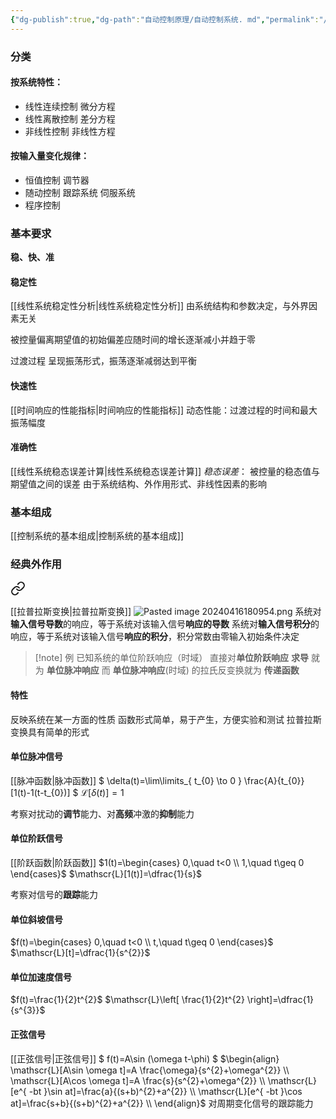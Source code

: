 ```yaml
---
{"dg-publish":true,"dg-path":"自动控制原理/自动控制系统. md","permalink":"/自动控制原理/自动控制系统/","dgPassFrontmatter":true,"noteIcon":"","created":"2024-04-16T13:01:27.309+08:00","updated":"2024-05-11T18:29:41.817+08:00"}
---
```


### 分类
#### 按系统特性：
- 线性连续控制
	微分方程
- 线性离散控制
	差分方程
- 非线性控制
	非线性方程
#### 按输入量变化规律：
- 恒值控制
	调节器
- 随动控制
	跟踪系统
	伺服系统
- 程序控制

### 基本要求
**稳、快、准**
#### 稳定性
[[线性系统稳定性分析\|线性系统稳定性分析]]
由系统结构和参数决定，与外界因素无关

被控量偏离期望值的初始偏差应随时间的增长逐渐减小并趋于零

过渡过程
呈现振荡形式，振荡逐渐减弱达到平衡

#### 快速性
[[时间响应的性能指标\|时间响应的性能指标]]
动态性能：过渡过程的时间和最大振荡幅度

#### 准确性
[[线性系统稳态误差计算\|线性系统稳态误差计算]]
*稳态误差*：
被控量的稳态值与期望值之间的误差
由于系统结构、外作用形式、非线性因素的影响
### 基本组成
[[控制系统的基本组成\|控制系统的基本组成]]
### 经典外作用

<div class="transclusion internal-embed is-loaded"><a class="markdown-embed-link" href="//" aria-label="Open link"><svg xmlns="http://www.w3.org/2000/svg" width="24" height="24" viewBox="0 0 24 24" fill="none" stroke="currentColor" stroke-width="2" stroke-linecap="round" stroke-linejoin="round" class="svg-icon lucide-link"><path d="M10 13a5 5 0 0 0 7.54.54l3-3a5 5 0 0 0-7.07-7.07l-1.72 1.71"></path><path d="M14 11a5 5 0 0 0-7.54-.54l-3 3a5 5 0 0 0 7.07 7.07l1.71-1.71"></path></svg></a><div class="markdown-embed">




[[拉普拉斯变换\|拉普拉斯变换]]
![Pasted image 20240416180954.png](/img/user/%E5%8A%9F%E8%83%BD%E6%80%A7%E6%96%87%E4%BB%B6%E5%A4%B9/%E8%BD%BD%E5%85%A5%E7%9A%84%E5%AA%92%E4%BD%93%E8%B5%84%E6%BA%90/Pasted%20image%2020240416180954.png)
系统对**输入信号导数**的响应，等于系统对该输入信号**响应的导数**
系统对**输入信号积分**的响应，等于系统对该输入信号**响应的积分**，积分常数由零输入初始条件决定

>[!note] 例
>已知系统的单位阶跃响应（时域）
>直接对**单位阶跃响应** **求导** 就为 **单位脉冲响应**
>而 **单位脉冲响应**(时域) 的拉氏反变换就为 **传递函数**
#### 特性
反映系统在某一方面的性质
函数形式简单，易于产生，方便实验和测试
拉普拉斯变换具有简单的形式
#### 单位脉冲信号
[[脉冲函数\|脉冲函数]]
$
\delta(t)=\lim\limits_{ t_{0} \to 0 } \frac{A}{t_{0}}[1(t)-1(t-t_{0})]
$
$\mathscr{L}[\delta(t)]=1$

考察对扰动的**调节**能力、对**高频**冲激的**抑制**能力
#### 单位阶跃信号
 [[阶跃函数\|阶跃函数]]
 $1(t)=\begin{cases}
0,\quad t<0 \\
1,\quad t\geq 0
\end{cases}$
$\mathscr{L}[1(t)]=\dfrac{1}{s}$

考察对信号的**跟踪**能力

#### 单位斜坡信号
$f(t)=\begin{cases}
0,\quad t<0 \\
t,\quad t\geq 0
\end{cases}$
$\mathscr{L}[t]=\dfrac{1}{s^{2}}$

#### 单位加速度信号
$f(t)=\frac{1}{2}t^{2}$
$\mathscr{L}\left[ \frac{1}{2}t^{2} \right]=\dfrac{1}{s^{3}}$



#### 正弦信号
[[正弦信号\|正弦信号]]
$
f(t)=A\sin (\omega t-\phi)
$
$\begin{align}
\mathscr{L}[A\sin \omega t]=A \frac{\omega}{s^{2}+\omega^{2}} \\
\mathscr{L}[A\cos \omega t]=A \frac{s}{s^{2}+\omega^{2}} \\ 
\mathscr{L}[e^{ -bt }\sin at]=\frac{a}{(s+b)^{2}+a^{2}} \\
\mathscr{L}[e^{ -bt }\cos at]=\frac{s+b}{(s+b)^{2}+a^{2}} \\
\end{align}$
对周期变化信号的跟踪能力



</div></div>
